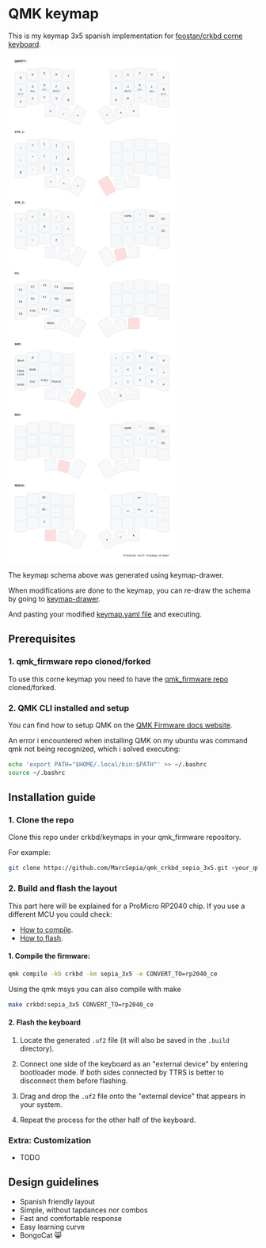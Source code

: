 # QMK keymap

This is my keymap 3x5 spanish implementation for [foostan/crkbd corne keyboard](https://github.com/foostan/crkbd).

![Visual representation of the keymap](./keymap.svg)

The keymap schema above was generated using keymap-drawer.

When modifications are done to the keymap, you can re-draw the schema by going to [keymap-drawer](https://keymap-drawer.streamlit.app/).

And pasting your modified [keymap.yaml file](./docs/keymap_custom.yaml) and executing.

## Prerequisites

### 1. qmk_firmware repo cloned/forked

To use this corne keymap you need to have the [qmk_firmware repo](https://github.com/qmk/qmk_firmware) cloned/forked.

### 2. QMK CLI installed and setup

You can find how to setup QMK on the [QMK Firmware docs website](https://docs.qmk.fm/newbs_getting_started#set-up-your-environment).

An error i encountered when installing QMK on my ubuntu was command qmk not being recognized, which i solved executing:

```sh
echo 'export PATH="$HOME/.local/bin:$PATH"' >> ~/.bashrc
source ~/.bashrc
```

## Installation guide

### 1. Clone the repo

Clone this repo under crkbd/keymaps in your qmk_firmware repository.

For example:

```sh
git clone https://github.com/MarcSepia/qmk_crkbd_sepia_3x5.git <your_qmk_repo_path>/keyboards/crkbd/keymaps/sepia_3x5
```

### 2. Build and flash the layout

This part here will be explained for a ProMicro RP2040 chip.
If you use a different MCU you could check:

- [How to compile](https://docs.qmk.fm/cli_commands#qmk-compile).
- [How to flash](https://docs.qmk.fm/cli_commands#qmk-flash).

#### 1. Compile the firmware:

```sh
qmk compile -kb crkbd -km sepia_3x5 -e CONVERT_TO=rp2040_ce
```

Using the qmk msys you can also compile with make

```sh
make crkbd:sepia_3x5 CONVERT_TO=rp2040_ce
```

#### 2. Flash the keyboard

1. Locate the generated `.uf2` file (it will also be saved in the `.build` directory).

2. Connect one side of the keyboard as an "external device" by entering bootloader mode. If both sides connected by TTRS is better to disconnect them before flashing.

3. Drag and drop the `.uf2` file onto the "external device" that appears in your system.

4. Repeat the process for the other half of the keyboard.

### Extra: Customization

- TODO

## Design guidelines

- Spanish friendly layout
- Simple, without tapdances nor combos
- Fast and comfortable response
- Easy learning curve
- BongoCat 😸
